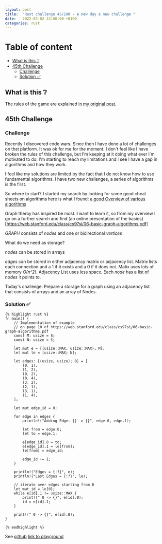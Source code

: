 ```yaml
---
layout: post
title:  "Rust challenge 45/100 - a new day a new challenge "
date:   2022-03-02 22:00:00 +0100
categories: rust
---
```



#  Table of content
<!-- MarkdownTOC autolink="true" -->

- [What is this :grey_question:](#what-is-this-grey_question)
- [45th Challenge](#45th-challenge)
	- [Challenge](#challenge)
	- [Solution :white_check_mark:](#solution-white_check_mark)

<!-- /MarkdownTOC -->

## What is this :grey_question: 

The rules of the game are explained [in my original post](https://maebli.github.io/rust/2021/10/18/100rust.html). 

## 45th Challenge
### Challenge

Recently I discovered code wars. Since then I have done a lot of challenges on that platform. It was ok for me for the moment. 
I don't feel like I have broken the rules of this challenge, but I'm keeping at it doing what ever I'm motivated to do. I'm starting
to reach my limitations and I see I have a gap in algorithms and how they work.  

I feel like my solutions are limited by the fact that I do not know how to use fundamental algorithms. I have two new challenges, a series
of algorithms is the first.

So where to start? I started my search by looking for some good cheat sheets on algorithms here is what I found: [a good Overview of various algorithms](https://algs4.cs.princeton.edu/cheatsheet/)

Graph theroy has inspired be most. I want to learn it, so from my overview I go on a further search and find (an online presentation of the basics)[https://web.stanford.edu/class/cs97si/06-basic-graph-algorithms.pdf]


*GRAPH* consists of *nodes* and one or bidirectional *vertices*

What do we need as storage?

*nodes* can be stored in arrays

*edges* can be stored in either adjacency matrix or adjacency list. Matrix lists each connection and a 1 if it exists and a 0 if it does not. Matix uses lots of memory *O(n^2)*. Adjacency List uses less space. Each *node* has a list of *nodes* it points to.

Today's challenge: Prepare a storage for a graph using an adjacency list that consists of arrays and an array of Nodes. 

### Solution :white_check_mark:

	{% highlight rust %}
	fn main() {
	    // Implementation of example
	    // on page 10 of https://web.stanford.edu/class/cs97si/06-basic-graph-algorithms.pdf
	    const M: usize = 8;
	    const N: usize = 5;

	    let mut e = [(usize::MAX, usize::MAX); M];
	    let mut le = [usize::MAX; N];

	    let edges: [(usize, usize); 8] = [
	        (0, 1),
	        (1, 2),
	        (0, 2),
	        (0, 4),
	        (3, 2),
	        (2, 1),
	        (3, 1),
	        (1, 4),
	    ];

	    let mut edge_id = 0;

	    for edge in edges {
	        println!("Adding Edge: {} -> {}", edge.0, edge.1);

	        let from = edge.0;
	        let to = edge.1;

	        e[edge_id].0 = to;
	        e[edge_id].1 = le[from];
	        le[from] = edge_id;

	        edge_id += 1;
	    }

	    println!("Edges = {:?}", e);
	    println!("Last Edges = {:?}", le);

	    // iterate over edges starting from 0
	    let mut id = le[0];
	    while e[id].1 != usize::MAX {
	        print!(" 0 -> {}", e[id].0);
	        id = e[id].1;
	    }

    	print!(" 0 -> {}", e[id].0);
	}

	{% endhighlight %}

See [github](https://github.com/maebli/100rustsnippets/tree/master/graph-storage) [link to playground](https://play.rust-lang.org/?version=stable&mode=debug&edition=2021&gist=804a03902fed26a06e59267654c7a316) 

